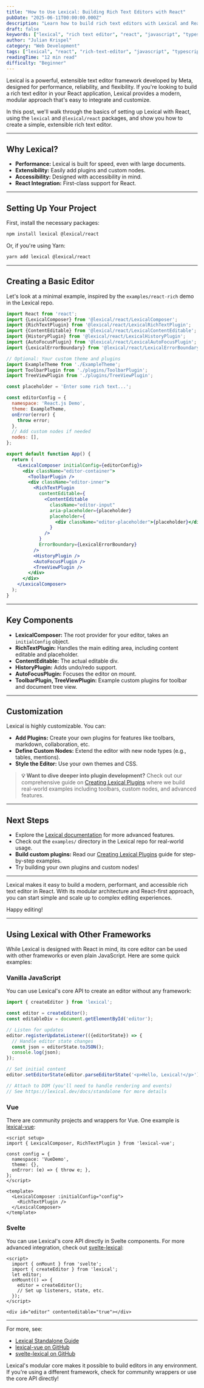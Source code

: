 ```yaml
---
title: "How to Use Lexical: Building Rich Text Editors with React"
pubDate: "2025-06-11T00:00:00.000Z"
description: "Learn how to build rich text editors with Lexical and React. Step-by-step guide with code examples, plugins, and best practices for creating extensible text editors."
draft: false
keywords: ["lexical", "rich text editor", "react", "javascript", "typescript", "meta", "facebook", "text editor", "wysiwyg"]
author: "Julian Krispel"
category: "Web Development"
tags: ["lexical", "react", "rich-text-editor", "javascript", "typescript", "tutorial", "meta"]
readingTime: "12 min read"
difficulty: "Beginner"
---
```


Lexical is a powerful, extensible text editor framework developed by Meta, designed for performance, reliability, and flexibility. If you're looking to build a rich text editor in your React application, Lexical provides a modern, modular approach that's easy to integrate and customize.

In this post, we'll walk through the basics of setting up Lexical with React, using the `lexical` and `@lexical/react` packages, and show you how to create a simple, extensible rich text editor.

---

## Why Lexical?

- **Performance:** Lexical is built for speed, even with large documents.
- **Extensibility:** Easily add plugins and custom nodes.
- **Accessibility:** Designed with accessibility in mind.
- **React Integration:** First-class support for React.

---

## Setting Up Your Project

First, install the necessary packages:

```bash
npm install lexical @lexical/react
```

Or, if you're using Yarn:

```bash
yarn add lexical @lexical/react
```

---

## Creating a Basic Editor

Let's look at a minimal example, inspired by the `examples/react-rich` demo in the Lexical repo.

```jsx
import React from 'react';
import {LexicalComposer} from '@lexical/react/LexicalComposer';
import {RichTextPlugin} from '@lexical/react/LexicalRichTextPlugin';
import {ContentEditable} from '@lexical/react/LexicalContentEditable';
import {HistoryPlugin} from '@lexical/react/LexicalHistoryPlugin';
import {AutoFocusPlugin} from '@lexical/react/LexicalAutoFocusPlugin';
import {LexicalErrorBoundary} from '@lexical/react/LexicalErrorBoundary';

// Optional: Your custom theme and plugins
import ExampleTheme from './ExampleTheme';
import ToolbarPlugin from './plugins/ToolbarPlugin';
import TreeViewPlugin from './plugins/TreeViewPlugin';

const placeholder = 'Enter some rich text...';

const editorConfig = {
  namespace: 'React.js Demo',
  theme: ExampleTheme,
  onError(error) {
    throw error;
  },
  // Add custom nodes if needed
  nodes: [],
};

export default function App() {
  return (
    <LexicalComposer initialConfig={editorConfig}>
      <div className="editor-container">
        <ToolbarPlugin />
        <div className="editor-inner">
          <RichTextPlugin
            contentEditable={
              <ContentEditable
                className="editor-input"
                aria-placeholder={placeholder}
                placeholder={
                  <div className="editor-placeholder">{placeholder}</div>
                }
              />
            }
            ErrorBoundary={LexicalErrorBoundary}
          />
          <HistoryPlugin />
          <AutoFocusPlugin />
          <TreeViewPlugin />
        </div>
      </div>
    </LexicalComposer>
  );
}
```

---

## Key Components

- **LexicalComposer:** The root provider for your editor, takes an `initialConfig` object.
- **RichTextPlugin:** Handles the main editing area, including content editable and placeholder.
- **ContentEditable:** The actual editable div.
- **HistoryPlugin:** Adds undo/redo support.
- **AutoFocusPlugin:** Focuses the editor on mount.
- **ToolbarPlugin, TreeViewPlugin:** Example custom plugins for toolbar and document tree view.

---

## Customization

Lexical is highly customizable. You can:

- **Add Plugins:** Create your own plugins for features like toolbars, markdown, collaboration, etc.
- **Define Custom Nodes:** Extend the editor with new node types (e.g., tables, mentions).
- **Style the Editor:** Use your own themes and CSS.

> **💡 Want to dive deeper into plugin development?** Check out our comprehensive guide on [Creating Lexical Plugins](/blog/creating-lexical-plugins) where we build real-world examples including toolbars, custom nodes, and advanced features.

---

## Next Steps

- Explore the [Lexical documentation](https://lexical.dev/docs) for more advanced features.
- Check out the `examples/` directory in the Lexical repo for real-world usage.
- **Build custom plugins:** Read our [Creating Lexical Plugins](/blog/creating-lexical-plugins) guide for step-by-step examples.
- Try building your own plugins and custom nodes!

---

Lexical makes it easy to build a modern, performant, and accessible rich text editor in React. With its modular architecture and React-first approach, you can start simple and scale up to complex editing experiences.

Happy editing!

---

## Using Lexical with Other Frameworks

While Lexical is designed with React in mind, its core editor can be used with other frameworks or even plain JavaScript. Here are some quick examples:

### Vanilla JavaScript

You can use Lexical's core API to create an editor without any framework:

```js
import { createEditor } from 'lexical';

const editor = createEditor();
const editableDiv = document.getElementById('editor');

// Listen for updates
editor.registerUpdateListener(({editorState}) => {
  // Handle editor state changes
  const json = editorState.toJSON();
  console.log(json);
});

// Set initial content
editor.setEditorState(editor.parseEditorState('<p>Hello, Lexical!</p>'));

// Attach to DOM (you'll need to handle rendering and events)
// See https://lexical.dev/docs/standalone for more details
```

### Vue

There are community projects and wrappers for Vue. One example is [lexical-vue](https://github.com/lexical-vue/lexical-vue):

```vue
<script setup>
import { LexicalComposer, RichTextPlugin } from 'lexical-vue';

const config = {
  namespace: 'VueDemo',
  theme: {},
  onError: (e) => { throw e; },
};
</script>

<template>
  <LexicalComposer :initialConfig="config">
    <RichTextPlugin />
  </LexicalComposer>
</template>
```

### Svelte

You can use Lexical's core API directly in Svelte components. For more advanced integration, check out [svelte-lexical](https://github.com/lexical-svelte/svelte-lexical):

```svelte
<script>
  import { onMount } from 'svelte';
  import { createEditor } from 'lexical';
  let editor;
  onMount(() => {
    editor = createEditor();
    // Set up listeners, state, etc.
  });
</script>

<div id="editor" contenteditable="true"></div>
```

---

For more, see:
- [Lexical Standalone Guide](https://lexical.dev/docs/standalone)
- [lexical-vue on GitHub](https://github.com/lexical-vue/lexical-vue)
- [svelte-lexical on GitHub](https://github.com/lexical-svelte/svelte-lexical)

Lexical's modular core makes it possible to build editors in any environment. If you're using a different framework, check for community wrappers or use the core API directly!